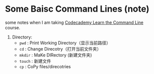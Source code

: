 # Some Baisc Command Lines (note)

some notes when I am taking [Codecademy Learn the Command Line](https://www.codecademy.com/learn/learn-the-command-line) course.

1. Directory: 
    - `pwd` : Print Working Directory（显示当前路径）
    - `cd` : Change Direcotry（打开当前文件夹）
    - `mkdir` : MaKe DIRectory (新建文件夹)
    - `touch` : 新建文件
    - `cp` : CoPy files/direcotries
